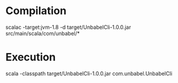 # Compilation
scalac -target:jvm-1.8 -d target/UnbabelCli-1.0.0.jar  src/main/scala/com/unbabel/*

# Execution
scala -classpath target/UnbabelCli-1.0.0.jar com.unbabel.UnbabelCli